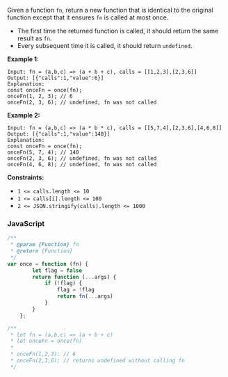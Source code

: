 Given a function  `fn`, return a new function that is identical to the original function except that it ensures `fn` is
called at most once.

- The first time the returned function is called, it should return the same result as `fn`.
- Every subsequent time it is called, it should return `undefined`.

**Example 1:**

```
Input: fn = (a,b,c) => (a + b + c), calls = [[1,2,3],[2,3,6]]
Output: [{"calls":1,"value":6}]
Explanation:
const onceFn = once(fn);
onceFn(1, 2, 3); // 6
onceFn(2, 3, 6); // undefined, fn was not called
```

**Example 2:**

```
Input: fn = (a,b,c) => (a * b * c), calls = [[5,7,4],[2,3,6],[4,6,8]]
Output: [{"calls":1,"value":140}]
Explanation:
const onceFn = once(fn);
onceFn(5, 7, 4); // 140
onceFn(2, 3, 6); // undefined, fn was not called
onceFn(4, 6, 8); // undefined, fn was not called
```

**Constraints:**

- `1 <= calls.length <= 10`
- `1 <= calls[i].length <= 100`
- `2 <= JSON.stringify(calls).length <= 1000`

### JavaScript

```javascript
/**
 * @param {Function} fn
 * @return {Function}
 */
var once = function (fn) {
        let flag = false
        return function (...args) {
            if (!flag) {
                flag = !flag
                return fn(...args)
            }
        }
    };

/**
 * let fn = (a,b,c) => (a + b + c)
 * let onceFn = once(fn)
 *
 * onceFn(1,2,3); // 6
 * onceFn(2,3,6); // returns undefined without calling fn
 */
```
